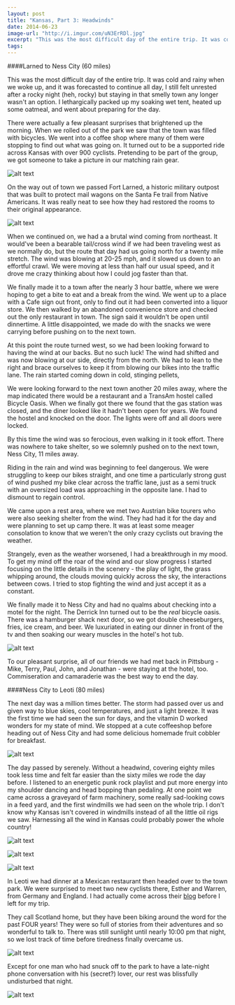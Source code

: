 ```yaml
---
layout: post
title: "Kansas, Part 3: Headwinds"
date: 2014-06-23
image-url: "http://i.imgur.com/uN3ErRDl.jpg"
excerpt: "This was the most difficult day of the entire trip. It was cold and rainy when we woke up, and it was forecasted to continue all day, I still felt unrested after a rocky night (heh, rocky) but staying in that smelly town any longer wasn't an option. I lethargically packed up my soaking wet tent, heated up some oatmeal, and went about preparing for the day." 
tags:
---
```


####Larned to Ness City (60 miles) 

This was the most difficult day of the entire trip. It was cold and rainy when we woke up, and it was forecasted to continue all day, I still felt unrested after a rocky night (heh, rocky) but staying in that smelly town any longer wasn't an option. I lethargically packed up my soaking wet tent, heated up some oatmeal, and went about preparing for the day. 

There were actually a few pleasant surprises that brightened up the morning. When we rolled out of the park we saw that the town was filled with bicycles. We went into a coffee shop where many of them were stopping to find out what was going on. It turned out to be a supported ride across Kansas with over 900 cyclists. Pretending to be part of the group, we got someone to take a picture in our matching rain gear.

![alt text](http://i.imgur.com/LlAZmjAl.jpg)

On the way out of town we passed Fort Larned, a historic military outpost that was built to protect mail wagons on the Santa Fe trail from Native Americans. It was really neat to see how they had restored the rooms to their original appearance.

![alt text](http://i.imgur.com/CTRFIPxl.jpg "Fort Larned")

When we continued on, we had a a brutal wind coming from northeast. It would've been a bearable tail/cross wind if we had been traveling west as we normally do, but the route that day had us going north for a twenty mile stretch. The wind was blowing at 20-25 mph, and it slowed us down to an effortful crawl. We were moving at less than half our usual speed, and it drove me crazy thinking about how I could jog faster than that.

We finally made it to a town after the nearly 3 hour battle, where we were hoping to get a bite to eat and a break from the wind. We went up to a place with a Cafe sign out front, only to find out it had been converted into a liquor store. We then walked by an abandoned convenience store and checked out the only restaurant in town. The sign said it wouldn't be open until dinnertime. A little disappointed, we made do with the snacks we were carrying before pushing on to the next town.

At this point the route turned west, so we had been looking forward to having the wind at our backs. But no such luck! The wind had shifted  and was now blowing at our side, directly from the north. We had to lean to the right and brace ourselves to keep it from blowing our bikes into the traffic lane. The rain started coming down in cold, stinging pellets,

We were looking forward to the next town another 20 miles away, where the map indicated there would be a restaurant and a TransAm hostel called Bicycle Oasis. When we finally got there we found that the gas station was closed, and the diner looked like it hadn't been open for years. We found the hostel and knocked on the door. The lights were off and all doors were locked. 

By this time the wind was so ferocious, even walking in it took effort. There was nowhere to take shelter, so we solemnly pushed on to the next town, Ness City, 11 miles away.

Riding in the rain and wind was beginning to feel dangerous. We were struggling to keep our bikes straight, and one time a particularly strong gust of wind pushed my bike clear across the traffic lane, just as a semi truck with an oversized load was approaching in the opposite lane. I had to dismount to regain control.

We came upon a rest area, where we met two Austrian bike tourers who were also seeking shelter from the wind. They had had it for the day and were planning to set up camp there. It was at least some meager consolation to know that we weren't the only crazy cyclists out braving the weather.

Strangely, even as the weather worsened, I had a breakthrough in my mood. To get my mind off the roar of the wind and our slow progress I started focusing on the little details in the scenery - the play of light, the grass whipping around, the clouds moving quickly across the sky, the interactions between cows. I tried to stop fighting the wind and just accept it as a constant. 

We finally made it to Ness City and had no qualms about checking into a motel for the night. The Derrick Inn turned out to be the *real* bicycle oasis. There was a hamburger shack next door, so we got double cheeseburgers, fries, ice cream, and beer. We luxuriated in eating our dinner in front of the tv and then soaking our weary muscles in the hotel's hot tub.

![alt text](http://i.imgur.com/77BOzVDl.jpg "The Derrick Inn") 

To our pleasant surprise, all of our friends we had met back in Pittsburg - Mike, Terry, Paul, John, and Jonathan - were staying at the hotel, too. Commiseration and camaraderie was the best way to end the day.

####Ness City to Leoti (80 miles)

The next day was a million times better. The storm had passed over us and given way to blue skies, cool temperatures, and just a light breeze. It was the first time we had seen the sun for days, and the vitamin D worked wonders for my state of mind. We stopped at a cute coffeeshop before heading out of Ness City and had some delicious homemade fruit cobbler for breakfast.

![alt text](http://i.imgur.com/bZR3viYl.jpg)

The day passed by serenely. Without a headwind, covering eighty miles took less time and felt far easier than the sixty miles we rode the day before. I listened to an energetic punk rock playlist and put more energy into my shoulder dancing and head bopping than pedaling. At one point we came across a graveyard of farm machinery, some really sad-looking cows in a feed yard, and the first windmills we had seen on the whole trip. I don't know why Kansas isn't covered in windmills instead of all the little oil rigs we saw. Harnessing all the wind in Kansas could probably power the whole country!

![alt text](http://i.imgur.com/ut6VIA7l.jpg "Combine graveyard")

![alt text](http://i.imgur.com/dE9YrWnl.jpg "Sad cows")

![alt text](http://i.imgur.com/ZCc616ol.jpg "Windmills")

In Leoti we had dinner at a Mexican restaurant then headed over to the town park. We were surprised to meet two new cyclists there, Esther and Warren, from Germany and England. I had actually come across their [blog](http://estherwarren.wordpress.com) before I left for my trip.

They call Scotland home, but they have been biking around the word for the past FOUR years! They were so full of stories from their adventures and so wonderful to talk to. There was still sunlight until nearly 10:00 pm that night, so we lost track of time before tiredness finally overcame us. 

![alt text](http://i.imgur.com/Cmwk5t2l.jpg "Tuan talking to Esther and Warren")

Except for one man who had snuck off to the park to have a late-night phone conversation with his (secret?) lover, our rest was blissfully undisturbed that night. 

![alt text](http://i.imgur.com/Cb0ooZDl.jpg "Leoti water tower")